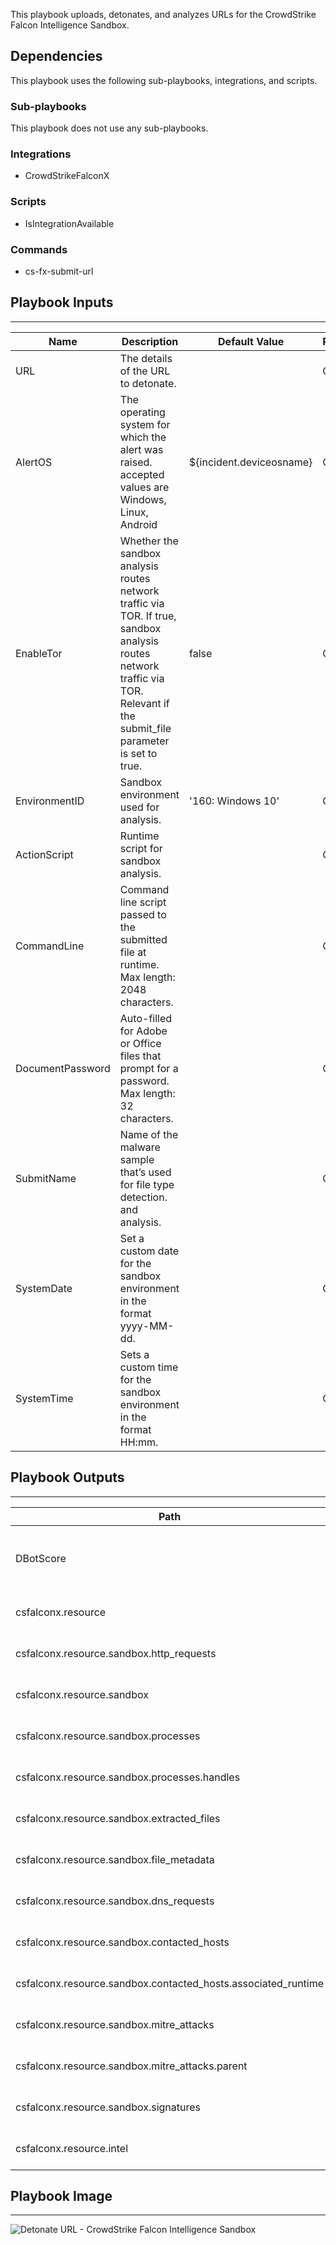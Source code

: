 This playbook uploads, detonates, and analyzes URLs for the CrowdStrike Falcon Intelligence Sandbox.

## Dependencies

This playbook uses the following sub-playbooks, integrations, and scripts.

### Sub-playbooks

This playbook does not use any sub-playbooks.

### Integrations

* CrowdStrikeFalconX

### Scripts

* IsIntegrationAvailable

### Commands

* cs-fx-submit-url

## Playbook Inputs

---

| **Name** | **Description** | **Default Value** | **Required** |
| --- | --- | --- | --- |
| URL | The details of the URL to detonate. |  | Optional |
| AlertOS | The operating system for which the alert was raised.<br/>accepted values are Windows, Linux, Android | ${incident.deviceosname} | Optional |
| EnableTor | Whether the sandbox analysis routes network traffic via TOR. If true, sandbox analysis routes network traffic via TOR. Relevant if the submit_file parameter is set to true. | false | Optional |
| EnvironmentID | Sandbox environment used for analysis. | '160: Windows 10' | Optional |
| ActionScript | Runtime script for sandbox analysis. |  | Optional |
| CommandLine | Command line script passed to the submitted file at runtime. Max length: 2048 characters. |  | Optional |
| DocumentPassword | Auto-filled for Adobe or Office files that prompt for a password. Max length: 32 characters. |  | Optional |
| SubmitName | Name of the malware sample that’s used for file type detection. and analysis. |  | Optional |
| SystemDate | Set a custom date for the sandbox environment in the format yyyy-MM-dd. |  | Optional |
| SystemTime | Sets a custom time for the sandbox environment in the format HH:mm. |  | Optional |

## Playbook Outputs

---

| **Path** | **Description** | **Type** |
| --- | --- | --- |
| DBotScore | The Dbot Score of the analyzed URL | unknown |
| csfalconx.resource | URL analysis report info | unknown |
| csfalconx.resource.sandbox.http_requests | URL analysis report info | unknown |
| csfalconx.resource.sandbox | URL analysis report info | unknown |
| csfalconx.resource.sandbox.processes | URL analysis report info | unknown |
| csfalconx.resource.sandbox.processes.handles | URL analysis report info | unknown |
| csfalconx.resource.sandbox.extracted_files | URL analysis report info | unknown |
| csfalconx.resource.sandbox.file_metadata | URL analysis report info | unknown |
| csfalconx.resource.sandbox.dns_requests | URL analysis report info | unknown |
| csfalconx.resource.sandbox.contacted_hosts | URL analysis report info | unknown |
| csfalconx.resource.sandbox.contacted_hosts.associated_runtime | URL analysis report info | unknown |
| csfalconx.resource.sandbox.mitre_attacks | URL analysis report info | unknown |
| csfalconx.resource.sandbox.mitre_attacks.parent | URL analysis report info | unknown |
| csfalconx.resource.sandbox.signatures | URL analysis report info | unknown |
| csfalconx.resource.intel | URL analysis report info | unknown |

## Playbook Image

---

![Detonate URL - CrowdStrike Falcon Intelligence Sandbox](../doc_files/Detonate_URL_-_CrowdStrike_Falcon_Intelligence_Sandbox.png)
